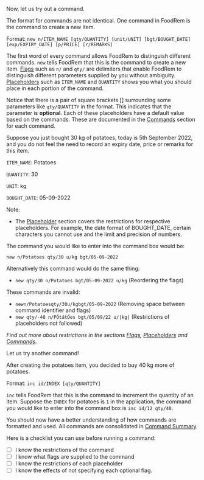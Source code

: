<!-- markdownlint-disable-file first-line-h1 -->

Now, let us try out a command.

The format for commands are not identical. One command in FoodRem is the command to create a new item.

Format: `new n/ITEM_NAME [qty/QUANTITY] [unit/UNIT] [bgt/BOUGHT_DATE] [exp/EXPIRY_DATE] [p/PRICE] [r/REMARKS]`

The first word of every command allows FoodRem to distinguish different commands.
`new` tells FoodRem that this is the command to create a new item.
[Flags](#flags) such as `n/` and `qty/` are delimiters that enable FoodRem to distinguish different parameters
supplied by you without ambiguity. [Placeholders](#placeholders) such as `ITEM_NAME` and `QUANTITY` shows you
what you should place in each portion of the command.

Notice that there is a pair of square brackets [] surrounding some parameters like `qty/QUANTITY`
in the format. This indicates that the parameter is **optional**. Each of these placeholders have a default value
based on the commands. These are documented in the [Commands](#commands) section for each command.

Suppose you just bought 30 kg of potatoes, today is 5th September 2022, and you do not feel the need to record
an expiry date, price or remarks for this item.

`ITEM_NAME`: Potatoes

`QUANTITY`: 30

`UNIT`: kg

`BOUGHT_DATE`: 05-09-2022


Note:

* The [Placeholder](#placeholders) section covers the restrictions for respective placeholders.
  For example, the date format of BOUGHT_DATE, certain characters you cannot use and the limit and precision of numbers.

The command you would like to enter into the command box would be:

`new n/Potatoes qty/30 u/kg bgt/05-09-2022`

Alternatively this command would do the same thing:

* `new qty/30 n/Potatoes bgt/05-09-2022 u/kg` (Reordering the flags)

These commands are invalid:

* `newn/Potatoesqty/30u/kgbgt/05-09-2022` (Removing space between command identifier and flags)
* `new qty/-48 n/PÖtátÖes bgt/05/09/22 u/|kg|` (Restrictions of placeholders not followed)

_Find out more about restrictions in the sections [Flags](#flags), [Placeholders](#placeholders) and
[Commands](#commands)._

Let us try another command!

After creating the potatoes item, you decided to buy 40 kg more of potatoes.

Format: `inc id/INDEX [qty/QUANTITY]`

`inc` tells FoodRem that this is the command to increment the quantity of an item.
Suppose the `INDEX` for potatoes is `1` in the application, the command you
would like to enter into the command box is `inc id/12 qty/40`.

You should now have a better understanding of how commands are formatted and used. All commands are
consolidated in [Command Summary](#command-summary). 

Here is a checklist you can use before running a command:

* [ ] I know the restrictions of the command
* [ ] I know what flags are supplied to the command
* [ ] I know the restrictions of each placeholder
* [ ] I know the effects of not specifying each optional flag.
